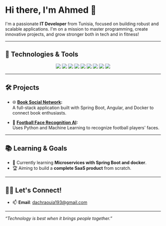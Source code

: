 # Hi there, I'm Ahmed 👋

I'm a passionate **IT Developer** from Tunisia, focused on building robust and scalable applications. I'm on a mission to master programming, create innovative projects, and grow stronger both in tech and in fitness!

---

## 🚀 Technologies & Tools
<p align="center">
  <img src="https://img.shields.io/badge/Java-ED8B00?style=for-the-badge&logo=java&logoColor=white" />
  <img src="https://img.shields.io/badge/Spring%20Boot-6DB33F?style=for-the-badge&logo=springboot&logoColor=white" />
  <img src="https://img.shields.io/badge/Angular-DD0031?style=for-the-badge&logo=angular&logoColor=white" />
  <img src="https://img.shields.io/badge/JavaScript-F7DF1E?style=for-the-badge&logo=javascript&logoColor=black" />
  <img src="https://img.shields.io/badge/HTML5-E34F26?style=for-the-badge&logo=html5&logoColor=white" />
  <img src="https://img.shields.io/badge/CSS3-1572B6?style=for-the-badge&logo=css3&logoColor=white" />
  <img src="https://img.shields.io/badge/Docker-2496ED?style=for-the-badge&logo=docker&logoColor=white" />
  <img src="https://img.shields.io/badge/MySQL-4479A1?style=for-the-badge&logo=mysql&logoColor=white" />
  <img src="https://img.shields.io/badge/MongoDB-47A248?style=for-the-badge&logo=mongodb&logoColor=white" />
</p>

---

## 🛠 Projects
- 🌐 **[Book Social Network](https://github.com/dachraoui-ui/book-social-network):**  
  A full-stack application built with Spring Boot, Angular, and Docker to connect book enthusiasts.

- 🤖 **[Football Face Recognition AI](https://github.com/dachraoui-ui/face_recognition_with_gui):**  
  Uses Python and Machine Learning to recognize football players' faces.

---

## 📚 Learning & Goals
- 🌱 Currently learning **Microservices with Spring Boot and docker**.
- 🏆 Aiming to build a **complete SaaS product** from scratch.

---

## 🧑‍💻 Let's Connect!
- 📫 **Email**: dachraouia193@gmail.com  

---

*“Technology is best when it brings people together.”*  

